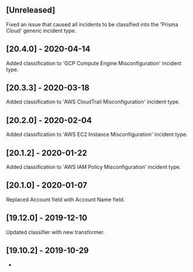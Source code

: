 ## [Unreleased]
Fixed an issue that caused all incidents to be classified into the 'Prisma Cloud'
generic incident type.


## [20.4.0] - 2020-04-14
Added classification to 'GCP Compute Engine Misconfiguration' incident type.


## [20.3.3] - 2020-03-18
Added classification to 'AWS CloudTrail Misconfiguration' incident type.


## [20.2.0] - 2020-02-04
Added classification to 'AWS EC2 Instance Misconfiguration' incident type.


## [20.1.2] - 2020-01-22
Added classification to 'AWS IAM Policy Misconfiguration' incident type.

## [20.1.0] - 2020-01-07
Replaced Account field with Account Name field.

## [19.12.0] - 2019-12-10
Updated classifier with new transformer.


## [19.10.2] - 2019-10-29
-
